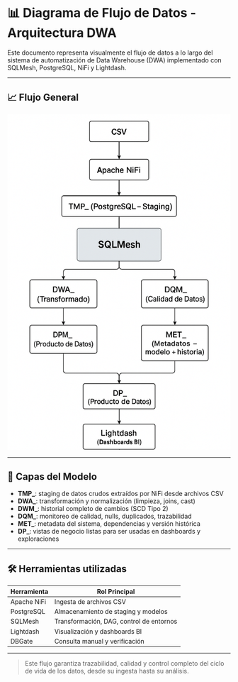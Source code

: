 # 📊 Diagrama de Flujo de Datos - Arquitectura DWA

Este documento representa visualmente el flujo de datos a lo largo del sistema de automatización de Data Warehouse (DWA) implementado con SQLMesh, PostgreSQL, NiFi y Lightdash.

---

## 📈 Flujo General

![](detailed-data-flow.png)

---

## 🧱 Capas del Modelo

- **TMP_**: staging de datos crudos extraídos por NiFi desde archivos CSV
- **DWA_**: transformación y normalización (limpieza, joins, cast)
- **DWM_**: historial completo de cambios (SCD Tipo 2)
- **DQM_**: monitoreo de calidad, nulls, duplicados, trazabilidad
- **MET_**: metadata del sistema, dependencias y versión histórica
- **DP_**: vistas de negocio listas para ser usadas en dashboards y exploraciones

---

## 🛠 Herramientas utilizadas

| Herramienta    | Rol Principal                        |
|----------------|--------------------------------------|
| Apache NiFi    | Ingesta de archivos CSV              |
| PostgreSQL     | Almacenamiento de staging y modelos  |
| SQLMesh        | Transformación, DAG, control de entornos |
| Lightdash      | Visualización y dashboards BI        |
| DBGate         | Consulta manual y verificación       |

---

> Este flujo garantiza trazabilidad, calidad y control completo del ciclo de vida de los datos, desde su ingesta hasta su análisis.
